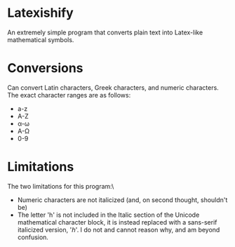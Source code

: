 # Latexishify
An extremely simple program that converts plain text into Latex-like mathematical symbols.
# Conversions
Can convert Latin characters, Greek characters, and numeric characters. The exact character ranges are as follows:
* a-z
* A-Z
* α-ω
* Α-Ω
* 0-9

# Limitations
The two limitations for this program:\
* Numeric characters are not italicized (and, on second thought, shouldn't be)
* The letter 'h' is not included in the Italic section of the Unicode mathematical character block, it is instead replaced with a sans-serif italicized version, '𝘩'. I do not and cannot reason why, and am beyond confusion.
